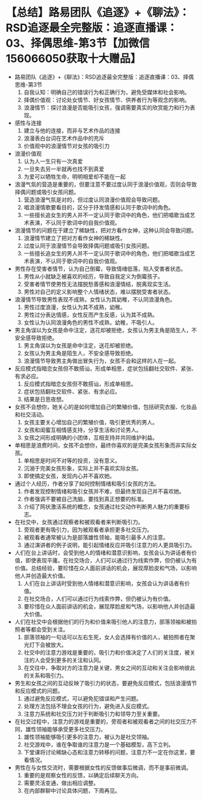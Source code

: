 # 【总结】路易团队《追逐》+《聊法》：RSD追逐最全完整版：追逐直播课：03、择偶思维-第3节【加微信156066050获取十大赠品】

-   路易团队《追逐》+《聊法》：RSD追逐最全完整版：追逐直播课：03、择偶思维-第3节
    1.  自我认知：明确自己的错误行为和正确行为，避免受媒体和社会影响。
    2.  择偶价值观：讨论处女情节、好女孩情节、供养者行为等观念的影响。
    3.  浪漫情节：探讨浪漫是否能吸引女孩，强调需要真实的欣赏能力和行为表现。
-   感性与连接
    1.  建立与他的连接，而非与艺术作品的连接
    2.  浪漫表白台词在艺术作品中的充斥
    3.  价值观中的浪漫情节对女孩的吸引力
-   浪漫价值观
    1.  认为人一生只有一次真爱
    2.  一旦失去另一半就再也找不到真爱
    3.  为爱可以牺牲生命，明明相爱却不能在一起
-   浪漫气氛的营造是重要的，但要注意不要过度认同于浪漫价值观，否则会导致择偶问题或吸引女孩问题。
    1.  营造浪漫气氛是对的，但过度认同浪漫价值观会导致问题。
    2.  唱浪漫情歌要看目的，区分于抒发情感和认同于歌词中的角色。
    3.  一些擅长追女生的男人并不一定认同于歌词中的角色，他们把唱歌当成艺术表演，不认同于歌词中的自我价值观。
-   浪漫情节的问题在于建立了稀缺性，把对方看作女神，这种认同会导致问题。
    1.  浪漫情节建立了把对方看作女神的稀缺性。
    2.  过度认同于浪漫情节会导致择偶问题或吸引女孩问题。
    3.  一些擅长追女生的男人并不一定认同于歌词中的角色，他们把唱歌当成艺术表演，不认同于歌词中的自我价值观。
-   男性存在受害者情节，认为自己倒霉，导致情绪低落，陷入受害者状态。
    1.  男性从小就缺乏被喜欢的经历，导致自我定义为倒霉孩子。
    2.  受害者情节使男性无法摆脱愁善感和浪漫情结，脱离现实生活。
    3.  男性对自己的定义影响整个人情绪状态，难以摆脱受害者状态。
-   浪漫情节导致男性表现不成熟，女性认为其幼稚，不认同浪漫角色。
    1.  男性过度浪漫，女性认为其不成熟，幼稚。
    2.  男性过分表达情感，女性反而产生反感，认为其不成熟。
    3.  女性认为认同浪漫角色的男性不成熟，幼稚，不吸引人。
-   男主角误以为女孩是命中注定，送花却被拒绝，女孩认为男主角是陌生人，不安全感导致拒绝。
    1.  男主角误以为女孩是命中注定，送花却被拒绝。
    2.  女孩认为男主角是陌生人，不安全感导致拒绝。
    3.  浪漫情节导致男主角做出冒失行为，女孩不会和这样的人在一起。
-   反应模式指暗恋女孩但不敢搭讪，形成单相思，症状包括翻社交软件、紧张、有求必应。
    1.  反应模式指暗恋女孩但不敢搭讪，形成单相思。
    2.  症状包括翻社交软件、紧张、有求必应。
    3.  结果是日思夜想。
-   女孩不会想你，她关心的是如何增加自己的繁殖价值，包括研究衣服、化妆品和社交活动。
    1.  女孩主要关心增加自己的繁殖价值，吸引更优秀的男人。
    2.  女孩和闺蜜互相情感支持，分享生活和讨论男人。
    3.  女孩之间形成明确的小团体，互相支持并共同维护利益。
-   单相思是浪费时间，女孩不会想你，最终你喜欢的是完美女孩形象而非实际女孩。
    1.  单相思是时间不对等的投资，没有意义。
    2.  沉溺于完美女孩形象，实际上并不喜欢实际女孩。
    3.  即使搞定女孩，发现内心并不喜欢她。
-   通过个人经历，作者分享了如何控制情绪和吸引女孩的方法。
    1.  作者发现控制情绪和吸引女孩并不难，但最终发现自己并不喜欢她。
    2.  作者强调不要被自己洗脑，要找到真正想要的标准。
    3.  介绍了网状激活系统的概念，女孩通过社交动作判断男人魅力的重要标志。
-   在社交中，女孩通过观察者和被观看者来判断吸引力。
    1.  旁观者更有吸引力，因为被观看者承担更多社交压力。
    2.  被观看者通常被认为是部落雄性领袖，能吸引最多人的注意。
    3.  通过演讲者的例子说明，能引起情绪反应并吸引注意力的人更具吸引力。
-   人们在台上讲话时，会受到他人的情绪和潜意识影响，女孩会认为讲话者有价值，即使表现平庸。在社交场合，人们可以通过行为线索作弊，但仍被认为有价值。总结经验，要珍惜在众人面前讲话的机会，展现厚脸皮和气场，以影响他人并创造最大价值。
    1.  人们在台上讲话时受到他人情绪和潜意识影响，女孩会认为讲话者有价值。
    2.  在社交场合，人们可以通过行为线索作弊，但仍被认为有价值。
    3.  要珍惜在众人面前讲话的机会，展现厚脸皮和气场，以影响他人并创造最大价值。
-   人们在社交中会根据他们的行为和价值来吸引他人的注意力，部落领袖和被拍照者等都会受到关注。
    1.  部落领袖的一句话可以左右生死，女人会选择有价值的人，被拍照者在聚光灯下会被放大。
    2.  社交中的注意力游戏是重要的，吸引力和价值决定了人们的关注度，被关注的人会受到更多的关注和认同。
    3.  在交往中，争取对方的注意力是关键，男女之间的互动和关注会影响彼此的关系和吸引力。
-   男生和女孩之间的互动反映了吸引力的状态，要避免反应模式，包括浪漫情节和反应模式的问题。
    1.  通过避免反应模式，可以避免犯错误和产生问题。
    2.  处理方法包括不理会女孩的行为，避免进入反应模式。
    3.  注意力系统和社交压力对于判断吸引力和领导力至关重要。
-   在社交过程中，注意力的游戏是重要的，旁观者和被观看者之间的社交压力不同，雄性领袖能够承受更多社交压力。
    1.  雄性领袖能够吸引更多的注意力，被认为是社交领袖。
    2.  社交游戏中，谁在争取谁的注意力是一个基础模型，高下立判。
    3.  下堂课将讨论稀缺心态和注意力转移的问题，注意力不一定在你这里，要看情况。
-   男性在与女性交流时，需要根据女性的反馈做事后微调，而不是事前微调。
    1.  重要的是观察女性的反馈，以确定后续聊天方向。
    2.  需要灵活变通，做出相应调整。
    3.  在内部群聊中讨论具体问题，下周再见。